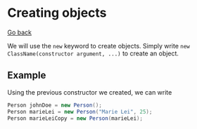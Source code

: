 # Creating objects

[Go back](..)

We will use the ``new`` keyword to create objects.
Simply write ``new ClassName(constructor argument, ...)``
to create an object.

## Example

Using the previous constructor we created, we can write

```java
Person johnDoe = new Person();
Person marieLei = new Person("Marie Lei", 25);
Person marieLeiCopy = new Person(marieLei);
```